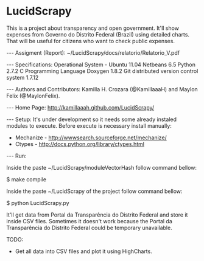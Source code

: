LucidScrapy
===========

This is a project about transparency and open government. It'll show expenses from 
Governo do Distrito Federal (Brazil) using detailed charts. That will be useful for citizens who want 
to check public expenses.
 
 --- Assigment (Report):
~/LucidScrapy/docs/relatorio/Relatorio_V.pdf

 --- Specifications:
Operational System - Ubuntu 11.04
Netbeans 6.5
Python 2.7.2
C Programming Language
Doxygen 1.8.2
Git distributed version control system 1.7.12

 --- Authors and Contributors:
Kamilla H. Crozara (@KamillaaaH) and Maylon Felix (@MaylonFelix).

 --- Home Page:
http://kamillaaah.github.com/LucidScrapy/

 --- Setup: 
It's under development so it needs some already instaled modules to execute. Before execute is necessary 
install manually:

* Mechanize - http://wwwsearch.sourceforge.net/mechanize/
* Ctypes - http://docs.python.org/library/ctypes.html

 --- Run:

Inside the paste ~/LucidScrapy/moduleVectorHash follow command bellow:

$ make compile

Inside the paste ~/LucidScrapy of the project follow command bellow:

$ python LucidScrapy.py


It'll get data from Portal da Transparência do Distrito Federal and store it inside CSV files. Sometimes it 
doesn't work because the Portal da Transparência do Distrito Federal could be temporary unavailable.


TODO:

* Get all data into CSV files and plot it using HighCharts.  